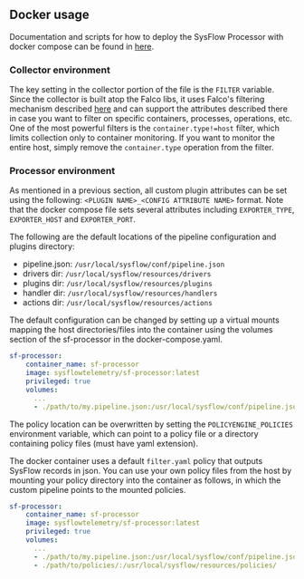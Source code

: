 ## Docker usage

Documentation and scripts for how to deploy the SysFlow Processor with docker compose can be found in [here](https://sysflow.readthedocs.io/en/latest/docker.html). 

### Collector environment

The key setting in the collector portion of the file is the `FILTER` variable.  Since the collector is built atop the Falco libs, it uses Falco's filtering mechanism described [here](https://falco.org/docs/rules/supported-fields/) and can support the attributes described there in case you want to filter on specific containers, processes, operations, etc.  One of the most powerful filters is the `container.type!=host` filter, which limits collection only to container monitoring.  If you want to monitor the entire host, simply remove the `container.type` operation from the filter.

### Processor environment

As mentioned in a previous section, all custom plugin attributes can be set using the following: `<PLUGIN NAME>_<CONFIG ATTRIBUTE NAME>` format.  Note that the docker compose file sets several attributes including `EXPORTER_TYPE`, `EXPORTER_HOST` and `EXPORTER_PORT`.

The following are the default locations of the pipeline configuration and plugins directory:

- pipeline.json:  `/usr/local/sysflow/conf/pipeline.json`
- drivers dir: `/usr/local/sysflow/resources/drivers`
- plugins dir: `/usr/local/sysflow/resources/plugins`
- handler dir: `/usr/local/sysflow/resources/handlers`
- actions dir: `/usr/local/sysflow/resources/actions`

The default configuration can be changed by setting up a virtual mounts mapping the host directories/files into the container using the volumes section of the sf-processor in the docker-compose.yaml.

```yaml
sf-processor:
    container_name: sf-processor
    image: sysflowtelemetry/sf-processor:latest
    privileged: true
    volumes:
      ...
      - ./path/to/my.pipeline.json:/usr/local/sysflow/conf/pipeline.json      
```

The policy location can be overwritten by setting the `POLICYENGINE_POLICIES` environment variable, which can point to a policy file or a directory containing policy files (must have yaml extension).

The docker container uses a default `filter.yaml` policy that outputs SysFlow records in json. You can use your own policy files from the host by mounting your policy directory into the container as follows, in which the custom pipeline points to the mounted policies.

```yaml
sf-processor:
    container_name: sf-processor
    image: sysflowtelemetry/sf-processor:latest
    privileged: true
    volumes:  
      ...    
      - ./path/to/my.pipeline.json:/usr/local/sysflow/conf/pipeline.json
      - ./path/to/policies/:/usr/local/sysflow/resources/policies/
```

